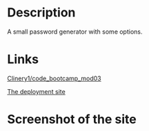 # Description
A small password generator with some options.

# Links
[Clinery1/code_bootcamp_mod03](https://github.com/Clinery1/code_bootcamp_mod03)

[The deployment site](https://clinery1.github.io/code_bootcamp_mod03)

# Screenshot of the site
